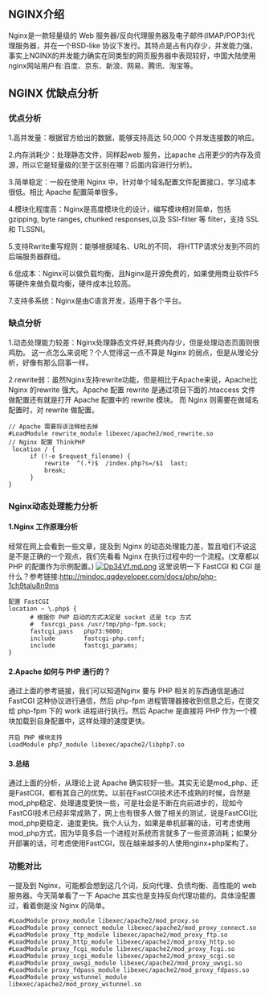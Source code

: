 ## NGINX介绍
Nginx是一款轻量级的 Web 服务器/反向代理服务器及电子邮件(IMAP/POP3)代理服务器，并在一个BSD-like 协议下发行。其特点是占有内存少，并发能力强，事实上NGINX的并发能力确实在同类型的网页服务器中表现较好，中国大陆使用nginx网站用户有:百度、京东、新浪、网易、腾讯、淘宝等。

## NGINX 优缺点分析

### 优点分析
1.高并发量：根据官方给出的数据，能够支持高达 50,000 个并发连接数的响应。

2.内存消耗少：处理静态文件，同样起web 服务，比apache 占用更少的内存及资源，所以它是轻量级的(至于区别在哪？后面内容进行分析)。

3.简单稳定：一般在使用 Nginx 中，针对单个域名配置文件配置接口，学习成本很低。相比 Apache 配置简单很多。

4.模块化程度高：Nginx是高度模块化的设计，编写模块相对简单，包括 gzipping, byte ranges, chunked responses,以及 SSI-filter 等 filter，支持 SSL 和 TLSSNI。

5.支持Rwrite重写规则：能够根据域名、URL的不同， 将HTTP请求分发到不同的后端服务器群组。

6.低成本：Nginx可以做负载均衡，且Nginx是开源免费的，如果使用商业软件F5等硬件来做负载均衡，硬件成本比较高。

7.支持多系统：Nginx是由C语言开发，适用于各个平台。

### 缺点分析

1.动态处理能力较差：Nginx处理静态文件好,耗费内存少，但是处理动态页面则很鸡肋。
这一点怎么来说呢？个人觉得这一点不算是 Nginx 的弱点，但是从理论分析，好像有那么回事一样。

2.rewrite弱：虽然Nginx支持rewrite功能，但是相比于Apache来说，Apache比Nginx 的rewrite 强大。Apache 配置 rewrite 是通过项目下面的.htaccess 文件做配置还有就是打开 Apache 配置中的 rewrite 模块。 而 Nginx 则需要在做域名配置时，对 rewrite 做配置。
```shell
// Apache 需要将该注释给去掉
#LoadModule rewrite_module libexec/apache2/mod_rewrite.so
// Nginx 配置 ThinkPHP
 location / {
      if (!-e $request_filename) {
          rewrite  ^(.*)$  /index.php?s=/$1  last;
          break;
      }
}
```

### Nginx动态处理能力分析

####  1.Nginx 工作原理分析
经常在网上会看到一些文章，提及到 Nginx 的动态处理能力差，暂且咱们不说这是不是正确的一个观点，我们先看看 Nginx 在执行过程中的一个流程。(文章都以 PHP 的配置作为示例配置。)
[![Dp34Vf.md.png](http://qiniucloud.qqdeveloper.com/iShot%20%20%20%20%202019-12-04%20AM12.11.26.png)](http://qiniucloud.qqdeveloper.com/iShot%20%20%20%20%202019-12-04%20AM12.11.26.png)
这里说明一下 FastCGI 和 CGI 是什么？参考链接:http://mindoc.qqdeveloper.com/docs/php/php-1ch9talu8n9ms
```shell
配置 FastCGI
location ~ \.php$ {
      # 根据你 PHP 启动的方式决定是 socket 还是 tcp 方式
      #  fasrcgi_pass /usr/tmp/php-fpm.sock;
      fastcgi_pass   php73:9000;
      include        fastcgi-php.conf;
      include        fastcgi_params;
}
```
#### 2.Apache 如何与 PHP 通行的？
通过上面的参考链接，我们可以知道Nginx 要与 PHP 相关的东西通信是通过 FastCGI 这种协议进行通信，然后 php-fpm 进程管理器接收到信息之后，在提交给 php-fpm 下的 work 进程进行执行。然后 Apache 是直接将 PHP 作为一个模块加载到自身配置中，这样处理的速度更快。
```shell
开启 PHP 模块支持
LoadModule php7_module libexec/apache2/libphp7.so
```
#### 3.总结
通过上面的分析，从理论上说 Apache 确实较好一些。其实无论是mod_php、还是FastCGI，都有其自己的优势。以前在FastCGI技术还不成熟的时候，自然是mod_php稳定、处理速度更快一些，可是社会是不断在向前进步的，现如今FastCGI技术已经非常成熟了，网上也有很多人做了相关的测试，说是FastCGI比mod_php更稳定、速度更快。我个人认为，如果是单机部署的话，可考虑使用mod_php方式，因为毕竟多启一个进程对系统而言就多了一些资源消耗；如果分开部署的话，可考虑使用FastCGI，现在越来越多的人使用nginx+php架构了。

### 功能对比
一提及到 Nginx，可能都会想到这几个词，反向代理、负债均衡、高性能的 web 服务器。今天简单看了一下 Apache 其实也是支持反向代理功能的。具体没配置过，看着倒是没 Nginx 的简单。
```shell
#LoadModule proxy_module libexec/apache2/mod_proxy.so
#LoadModule proxy_connect_module libexec/apache2/mod_proxy_connect.so
#LoadModule proxy_ftp_module libexec/apache2/mod_proxy_ftp.so
#LoadModule proxy_http_module libexec/apache2/mod_proxy_http.so
#LoadModule proxy_fcgi_module libexec/apache2/mod_proxy_fcgi.so
#LoadModule proxy_scgi_module libexec/apache2/mod_proxy_scgi.so
#LoadModule proxy_uwsgi_module libexec/apache2/mod_proxy_uwsgi.so
#LoadModule proxy_fdpass_module libexec/apache2/mod_proxy_fdpass.so
#LoadModule proxy_wstunnel_module libexec/apache2/mod_proxy_wstunnel.so
```
